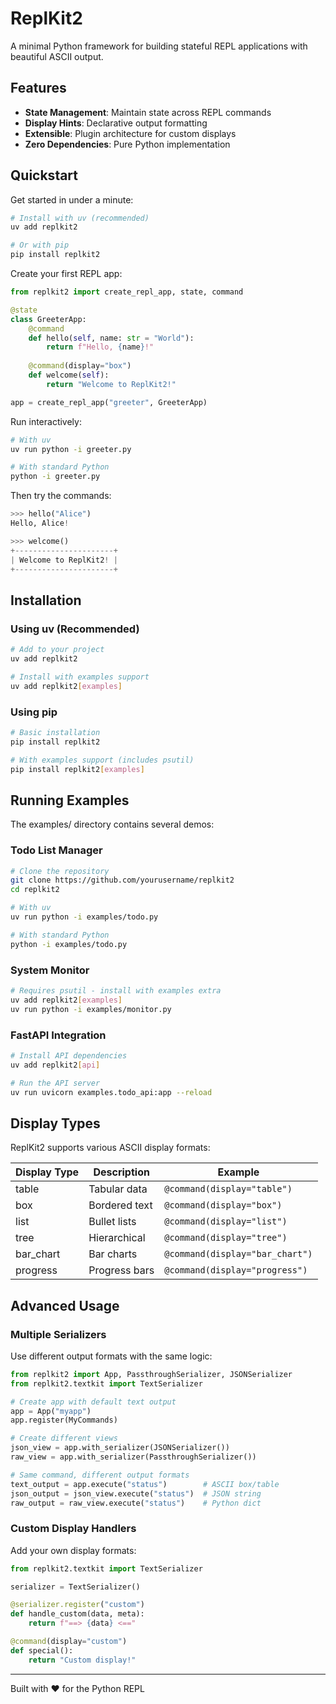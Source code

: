 # ReplKit2

A minimal Python framework for building stateful REPL applications with beautiful ASCII output.

## Features

- **State Management**: Maintain state across REPL commands
- **Display Hints**: Declarative output formatting  
- **Extensible**: Plugin architecture for custom displays
- **Zero Dependencies**: Pure Python implementation

## Quickstart

Get started in under a minute:

```bash
# Install with uv (recommended)
uv add replkit2

# Or with pip
pip install replkit2
```

Create your first REPL app:

```python
from replkit2 import create_repl_app, state, command

@state
class GreeterApp:
    @command
    def hello(self, name: str = "World"):
        return f"Hello, {name}!"
    
    @command(display="box")
    def welcome(self):
        return "Welcome to ReplKit2!"

app = create_repl_app("greeter", GreeterApp)
```

Run interactively:

```bash
# With uv
uv run python -i greeter.py

# With standard Python
python -i greeter.py
```

Then try the commands:

```python
>>> hello("Alice")
Hello, Alice!

>>> welcome()
+----------------------+
| Welcome to ReplKit2! |
+----------------------+
```

## Installation

### Using uv (Recommended)

```bash
# Add to your project
uv add replkit2

# Install with examples support
uv add replkit2[examples]
```

### Using pip

```bash
# Basic installation
pip install replkit2

# With examples support (includes psutil)
pip install replkit2[examples]
```

## Running Examples

The examples/ directory contains several demos:

### Todo List Manager

```bash
# Clone the repository
git clone https://github.com/yourusername/replkit2
cd replkit2

# With uv
uv run python -i examples/todo.py

# With standard Python  
python -i examples/todo.py
```

### System Monitor

```bash
# Requires psutil - install with examples extra
uv add replkit2[examples]
uv run python -i examples/monitor.py
```

### FastAPI Integration

```bash
# Install API dependencies
uv add replkit2[api]

# Run the API server
uv run uvicorn examples.todo_api:app --reload
```

## Display Types

ReplKit2 supports various ASCII display formats:

| Display Type | Description | Example |
|-------------|-------------|---------|
| table | Tabular data | `@command(display="table")` |
| box | Bordered text | `@command(display="box")` |
| list | Bullet lists | `@command(display="list")` |
| tree | Hierarchical | `@command(display="tree")` |
| bar_chart | Bar charts | `@command(display="bar_chart")` |
| progress | Progress bars | `@command(display="progress")` |

## Advanced Usage

### Multiple Serializers

Use different output formats with the same logic:

```python
from replkit2 import App, PassthroughSerializer, JSONSerializer
from replkit2.textkit import TextSerializer

# Create app with default text output
app = App("myapp")
app.register(MyCommands)

# Create different views
json_view = app.with_serializer(JSONSerializer())
raw_view = app.with_serializer(PassthroughSerializer())

# Same command, different output formats
text_output = app.execute("status")        # ASCII box/table
json_output = json_view.execute("status")  # JSON string
raw_output = raw_view.execute("status")    # Python dict
```

### Custom Display Handlers

Add your own display formats:

```python
from replkit2.textkit import TextSerializer

serializer = TextSerializer()

@serializer.register("custom")
def handle_custom(data, meta):
    return f"==> {data} <=="

@command(display="custom")
def special():
    return "Custom display!"
```

---

Built with ❤️ for the Python REPL